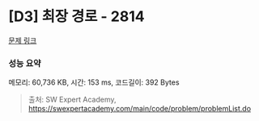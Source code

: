 # [D3] 최장 경로 - 2814 

[문제 링크](https://swexpertacademy.com/main/code/problem/problemDetail.do?contestProbId=AV7GOPPaAeMDFAXB) 

### 성능 요약

메모리: 60,736 KB, 시간: 153 ms, 코드길이: 392 Bytes



> 출처: SW Expert Academy, https://swexpertacademy.com/main/code/problem/problemList.do
